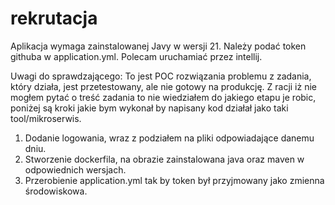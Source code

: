 # rekrutacja

Aplikacja wymaga zainstalowanej Javy w wersji 21. Należy podać token githuba w application.yml. Polecam uruchamiać przez intellij.

Uwagi do sprawdzającego:
To jest POC rozwiązania problemu z zadania, który działa, jest przetestowany, ale nie gotowy na produkcję.
Z racji iż nie mogłem pytać o treść zadania to nie wiedziałem do jakiego etapu je robic, poniżej są kroki jakie bym wykonał by napisany kod działał jako taki tool/mikroserwis.

1. Dodanie logowania, wraz z podziałem na pliki odpowiadające danemu dniu.
2. Stworzenie dockerfila, na obrazie zainstalowana java oraz maven w odpowiednich wersjach.
3. Przerobienie application.yml tak by token był przyjmowany jako zmienna środowiskowa.
